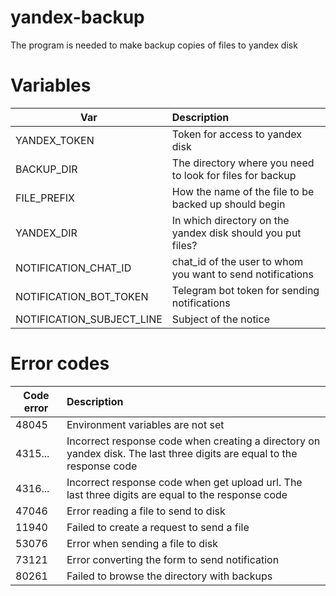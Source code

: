 # yandex-backup

The program is needed to make backup copies of files to yandex disk

# Variables

| Var                       | Description                                                 |
|---------------------------|:------------------------------------------------------------|
| YANDEX_TOKEN              | Token for access to yandex disk                             |
| BACKUP_DIR                | The directory where you need to look for files for backup   |
| FILE_PREFIX               | How the name of the file to be backed up should begin       |
| YANDEX_DIR                | In which directory on the yandex disk should you put files? |
| NOTIFICATION_CHAT_ID      | сhat_id of the user to whom you want to send notifications  |
| NOTIFICATION_BOT_TOKEN    | Telegram bot token for sending notifications                |
| NOTIFICATION_SUBJECT_LINE | Subject of the notice                                       |

# Error codes

| Code error | Description                                                                                                            |
|------------|:-----------------------------------------------------------------------------------------------------------------------|
| 48045      | Environment variables are not set                                                                                      |
| 4315...    | Incorrect response code when creating a directory on yandex disk. The last three digits are equal to the response code |
| 4316...    | Incorrect response code when get upload url. The last three digits are equal to the response code                      |
| 47046      | Error reading a file to send to disk                                                                                   |
| 11940      | Failed to create a request to send a file                                                                              |
| 53076      | Error when sending a file to disk                                                                                      |
| 73121      | Error converting the form to send notification                                                                         |
| 80261      | Failed to browse the directory with backups                                                                         |

